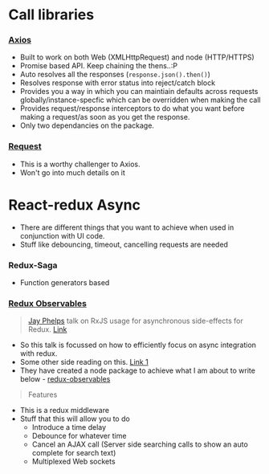# Call libraries

### [Axios](https://github.com/mzabriskie/axios)

* Built to work on both Web (XMLHttpRequest) and node (HTTP/HTTPS)
* Promise based API. Keep chaining the thens..:P
* Auto resolves all the responses (`response.json().then()`)
* Resolves response with error status into reject/catch block
* Provides you a way in which you can maintiain defaults across requests globally/instance-specfic which can be overridden when making the call
* Provides request/response interceptors to do what you want before making a request/as soon as you get the response.
* Only two dependancies on the package.

### [Request](https://github.com/request/request)

* This is a worthy challenger to Axios.
* Won't go into much details on it

# React-redux Async

* There are different things that you want to achieve when used in conjunction with UI code.
* Stuff like debouncing, timeout, cancelling requests are needed

### Redux-Saga

* Function generators based

### [Redux Observables]()

> [Jay Phelps](https://twitter.com/_jayphelps) talk on RxJS usage for asynchronous side-effects for Redux. [Link](https://www.youtube.com/watch?v=AslncyG8whg)

* So this talk is focussed on how to efficiently focus on async integration with redux.
* Some other side reading on this. [Link 1](https://medium.com/@benlesh/redux-observable-ec0b00d2eb52#.6ezw5m48i)
* They have created a node package to achieve what I am about to write below - [redux-observables](https://www.npmjs.com/package/redux-observable)

> Features

* This is a redux middleware
* Stuff that this will allow you to do
    - Introduce a time delay
    - Debounce for whatever time
    - Cancel an AJAX call (Server side searching calls to show an auto complete for search text)
    - Multiplexed Web sockets
